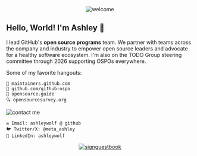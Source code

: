 <div align="center">  
    <img src="https://web.archive.org/web/20090806183722/http://www.geocities.com/butterflytamryn/welcome.gif" alt="welcome">
</div>

## Hello, World! I'm Ashley 🦋 
I lead GitHub's **open source programs** team. We partner with teams across the company and industry to empower open source leaders and advocate for a healthy software ecosystem. I'm also on the TODO Group steering committee through 2026 supporting OSPOs everywhere.

Some of my favorite hangouts:
```
📍 maintainers.github.com
🏰 github.com/github-ospo
📖 opensource.guide
🔍 opensourcesurvey.org
```

![contact me](https://web.archive.org/web/20090829010151/http://www.geocities.com/ncdunn1220/COMPUTER_EMAILMEANIM-vi.gif)

```
✉️ Email: ashleywolf @ github
🐦 Twitter/X: @meta_ashley
🔗 LinkedIn: ashleywolf
```

<div align="center">  
    <a href="https://gist.github.com/ashleywolf/fa00975dff0bc8fdd73d288e8eee9e1a"><img src="https://web.archive.org/web/20091027122854/http://www.geocities.com/Petsburgh/Farm/7604/signbook.gif" alt="signguestbook">
</div>
